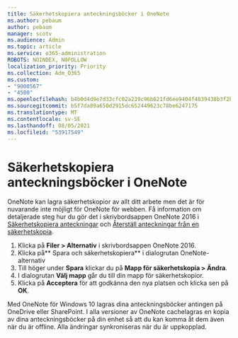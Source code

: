 ```yaml
---
title: Säkerhetskopiera anteckningsböcker i OneNote
ms.author: pebaum
author: pebaum
manager: scotv
ms.audience: Admin
ms.topic: article
ms.service: o365-administration
ROBOTS: NOINDEX, NOFOLLOW
localization_priority: Priority
ms.collection: Adm_O365
ms.custom:
- "9000567"
- "4500"
ms.openlocfilehash: b4b0d4d9e7d33cfc02a239c96b621fd6ee9404f4839438b3f2b194ceda54658c
ms.sourcegitcommit: b5f7da89a650d2915dc652449623c78be6247175
ms.translationtype: MT
ms.contentlocale: sv-SE
ms.lasthandoff: 08/05/2021
ms.locfileid: "53917549"
---
```

# <a name="backup-notebooks-in-onenote"></a>Säkerhetskopiera anteckningsböcker i OneNote

OneNote kan lagra säkerhetskopior av allt ditt arbete men det är för nuvarande inte möjligt för OneNote för webben. Få information om detaljerade steg hur du gör det i skrivbordsappen OneNote 2016 i [Säkerhetskopiera anteckningar](https://support.office.com/article/back-up-notes-f58b34b0-611d-435e-87fa-7942a1767af4#id0eaabaaa=2016,_2013,_2010) och [Återställ anteckningar från en säkerhetskopia](https://support.microsoft.com/office/5daf9cb0-6769-4998-a5de-f044fdd0d831).

1. Klicka på **Filer > Alternativ** i skrivbordsappen OneNote 2016.
2. Klicka på** Spara och säkerhetskopiera** i dialogrutan OneNote-alternativ
3. Till höger under **Spara** klickar du på **Mapp för säkerhetskopia > Ändra**.
4. I dialogrutan **Välj mapp** går du till din mapp för säkerhetskopior.
5. Klicka på **Acceptera** för att godkänna den nya platsen och klicka sen på **OK**.

Med OneNote för Windows 10 lagras dina anteckningsböcker antingen på OneDrive eller SharePoint.  I alla versioner av OneNote cachelagras en kopia av dina anteckningsböcker på din enhet så att du kan komma åt dem även när du är offline. Alla ändringar synkroniseras när du är uppkopplad.
